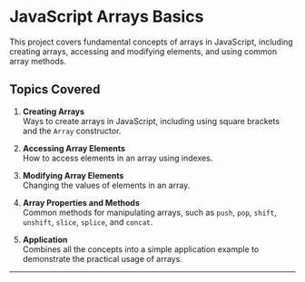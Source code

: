# JavaScript Arrays Basics

This project covers fundamental concepts of arrays in JavaScript, including creating arrays, accessing and modifying elements, and using common array methods.

## Topics Covered

1. **Creating Arrays**  
   Ways to create arrays in JavaScript, including using square brackets and the `Array` constructor.

2. **Accessing Array Elements**  
   How to access elements in an array using indexes.

3. **Modifying Array Elements**  
   Changing the values of elements in an array.

4. **Array Properties and Methods**  
   Common methods for manipulating arrays, such as `push`, `pop`, `shift`, `unshift`, `slice`, `splice`, and `concat`.

5. **Application**  
   Combines all the concepts into a simple application example to demonstrate the practical usage of arrays.

---
